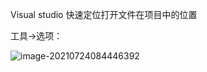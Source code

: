Visual studio 快速定位打开文件在项目中的位置

工具->选项：

![image-20210724084446392](vs%E4%BD%BF%E7%94%A8%E6%8A%80%E5%B7%A7.assets%5Cimage-20210724084446392.png)

